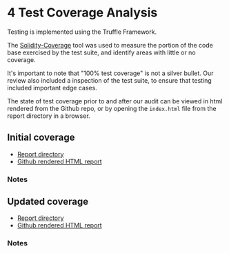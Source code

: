 # 4 Test Coverage Analysis

Testing is implemented using the Truffle Framework.

The [Solidity-Coverage](https://github.com/sc-forks/solidity-coverage) tool was used to measure the portion of the code base exercised by the test suite, and identify areas with little or no coverage.

It's important to note that "100% test coverage" is not a silver bullet. Our review also included a inspection of the test suite, to ensure that testing included important edge cases.

The state of test coverage prior to and after our audit can be viewed in html rendered from the Github repo, or by opening the `index.html` file from the report directory in a browser.

## Initial coverage

* [Report directory](../test_coverage/initial_coverage/coverage)
* [Github rendered HTML report](https://htmlpreview.github.io/?https://raw.githubusercontent.com/ConsenSys/0x_report/master/test_coverage/initial_coverage/coverage/index.html?token=AV93pbb4wD05MqJirx_cCMINwq0Orkpjks5ZjMjjwA%3D%3D)

### Notes



## Updated coverage

* [Report directory](../test_coverage/updated_coverage/coverage)
* [Github rendered HTML report](https://htmlpreview.github.io/?https://raw.githubusercontent.com/ConsenSys/0x_report/master/test_coverage/updated_coverage/coverage/index.html?token=AV93pbb4wD05MqJirx_cCMINwq0Orkpjks5ZjMjjwA%3D%3D)

### Notes
